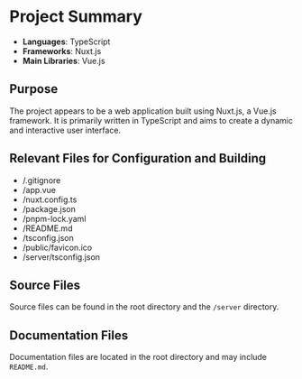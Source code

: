 # Project Summary

- **Languages**: TypeScript
- **Frameworks**: Nuxt.js
- **Main Libraries**: Vue.js

## Purpose
The project appears to be a web application built using Nuxt.js, a Vue.js framework. It is primarily written in TypeScript and aims to create a dynamic and interactive user interface.

## Relevant Files for Configuration and Building
- /.gitignore
- /app.vue
- /nuxt.config.ts
- /package.json
- /pnpm-lock.yaml
- /README.md
- /tsconfig.json
- /public/favicon.ico
- /server/tsconfig.json

## Source Files
Source files can be found in the root directory and the `/server` directory.

## Documentation Files
Documentation files are located in the root directory and may include `README.md`.